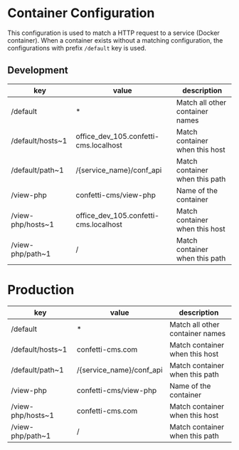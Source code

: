 # Container Configuration

This configuration is used to match a HTTP request to a service (Docker container).
When a container exists without a matching configuration, the configurations with prefix `/default` key is used.

## Development

| key               | value                                 | description                     |
|-------------------|---------------------------------------|---------------------------------|
| /default          | *                                     | Match all other container names |
| /default/hosts~1  | office_dev_105.confetti-cms.localhost | Match container when this host  |
| /default/path~1   | /{service_name}/conf_api              | Match container when this path  |
| /view-php         | confetti-cms/view-php                 | Name of the container           |
| /view-php/hosts~1 | office_dev_105.confetti-cms.localhost | Match container when this host  |
| /view-php/path~1  | /                                     | Match container when this path  |

# Production

| key               | value                    | description                     |
|-------------------|--------------------------|---------------------------------|
| /default          | *                        | Match all other container names |
| /default/hosts~1  | confetti-cms.com         | Match container when this host  |
| /default/path~1   | /{service_name}/conf_api | Match container when this path  |
| /view-php         | confetti-cms/view-php    | Name of the container           |
| /view-php/hosts~1 | confetti-cms.com         | Match container when this host  |
| /view-php/path~1  | /                        | Match container when this path  |






